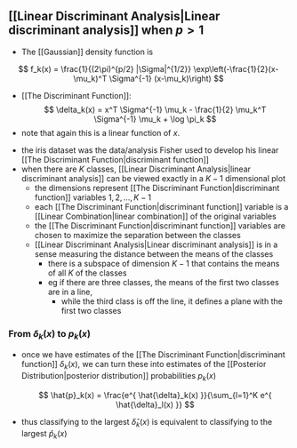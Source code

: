 ## [[Linear Discriminant Analysis|Linear discriminant analysis]] when $p>1$

- The [[Gaussian]] density function is

$$
f_k(x) = \frac{1}{(2\pi)^{p/2} |\Sigma|^{1/2}} \exp\left(-\frac{1}{2}(x-\mu_k)^T \Sigma^{-1} (x-\mu_k)\right)
$$

- [[The Discriminant Function]]:
$$
\delta_k(x) = x^T \Sigma^{-1} \mu_k - \frac{1}{2} \mu_k^T \Sigma^{-1} \mu_k + \log \pi_k
$$
- note that again this is a linear function of $x$.

* the iris dataset was the data/analysis Fisher used to develop his linear [[The Discriminant Function|discriminant function]]
* when there are $K$ classes, [[Linear Discriminant Analysis|linear discriminant analysis]] can be viewed exactly in a $K-1$ dimensional plot
  - the dimensions represent [[The Discriminant Function|discriminant function]] variables $1, 2, \dots, K-1$
  - each [[The Discriminant Function|discriminant function]] variable is a [[Linear Combination|linear combination]] of the original variables
  - the [[The Discriminant Function|discriminant function]] variables are chosen to maximize the separation between the classes
  - [[Linear Discriminant Analysis|Linear discriminant analysis]] is in a sense measuring the distance between the means of the classes
    - there is a subspace of dimension $K-1$ that contains the means of all $K$ of the classes
    - eg if there are three classes, the means of the first two classes are in a line,
      - while the third class is off the line, it defines a plane with the first two classes

### From $\delta_k(x)$ to $p_k(x)$

- once we have estimates of the [[The Discriminant Function|discriminant function]] $\delta_k(x)$, we can turn these into estimates of the [[Posterior Distribution|posterior distribution]] probabilities $p_k(x)$

  $$
  \hat{p}_k(x) = \frac{e^{ \hat{\delta}_k(x) }}{\sum_{l=1}^K e^{ \hat{\delta}_l(x) }}
  $$

- thus classifying to the largest $\hat{\delta}_k(x)$ is equivalent to classifying to the largest $\hat{p}_k(x)$